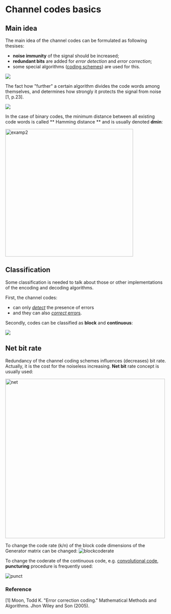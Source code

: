 # Channel codes basics

## Main idea

The main idea of the channel codes can be formulated as following thesises:
- **noise immunity** of the signal should be increased;
- **redundant bits** are added for *error detection* and *error correction*;
- some special algorithms (<u>coding schemes</u>) are used for this.

![](https://raw.githubusercontent.com/kirlf/CSP/master/FEC/assets/FECmainidea1.png)

The fact how "further" a certain algorithm divides the code words among themselves, and determines how strongly it protects the signal from noise [1, p.23].

![](https://habrastorage.org/webt/n7/o4/bs/n7o4bsf7_htlv10gsatc-yojbrq.png)

In the case of binary codes, the minimum distance between all existing code words is called ** Hamming distance ** and is usually denoted **dmin**:

<img src="https://raw.githubusercontent.com/kirlf/CSP/master/FEC/assets/FECexamp2.png" alt="examp2" width="400"/>


## Classification

Some classification is needed to talk about those or other implementations of the encoding and decoding algorithms.

First, the channel codes:
- can only [*detect*](https://en.wikipedia.org/wiki/Cyclic_redundancy_check) the presence of errors
- and they can also [*correct* errors](https://en.wikipedia.org/wiki/Error_correction_code).

Secondly, codes can be classified as **block** and **continuous**:

![](https://raw.githubusercontent.com/kirlf/CSP/master/FEC/assets/BlockCont.png)

## Net bit rate
Redundancy of the channel coding schemes influences (decreases) bit rate. Actually, it is the cost for the noiseless increasing.
**Net bit** rate concept is usually used:

<img src="https://raw.githubusercontent.com/kirlf/CSP/master/FEC/assets/nebitrate.png" alt="net" width="500"/>

To change the code rate (k/n) of the block code dimensions of the Generator matrix can be changed:
![blockcoderate](https://raw.githubusercontent.com/kirlf/CSP/master/FEC/assets/coderateblock.png)

To change the coderate of the continuous code, e.g. [convolutional code](https://github.com/kirlf/CSP/blob/master/FEC/Convolutional%20codes%20intro.md), **puncturing** procedure is frequently used:

![punct](https://raw.githubusercontent.com/kirlf/CSP/master/FEC/assets/punct.png)

### Reference

[1] Moon, Todd K. "Error correction coding." Mathematical Methods and Algorithms. Jhon Wiley and Son (2005).

